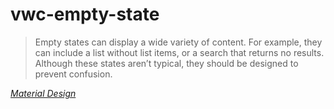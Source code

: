 # vwc-empty-state

<blockquote cite="https://material.io/design/communication/empty-states.html#content">
  <p>Empty states can display a wide variety of content. For example, they can include a list without list items, or a search that returns no results. Although these states aren’t typical, they should be designed to prevent confusion.</p>
</blockquote>
<p>
  <cite><a href="https://material.io/design/communication/empty-states.html#content">Material Design</a></cite>
</p>
